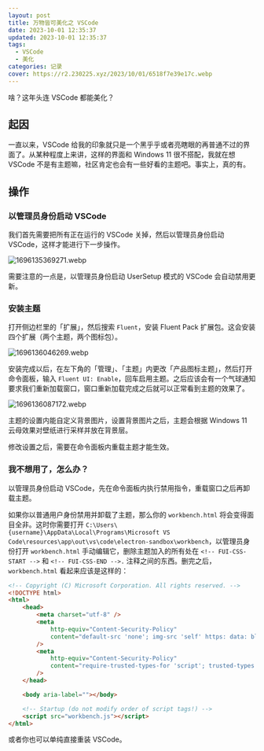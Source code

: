 ```yaml
---
layout: post
title: 万物皆可美化之 VSCode
date: 2023-10-01 12:35:37
updated: 2023-10-01 12:35:37
tags: 
  - VSCode
  - 美化
categories: 记录
cover: https://r2.230225.xyz/2023/10/01/6518f7e39e17c.webp
---
```

啥？这年头连 VSCode 都能美化？

<!-- more -->

## 起因

一直以来，VSCode 给我的印象就只是一个黑乎乎或者亮瞎眼的再普通不过的界面了。从某种程度上来讲，这样的界面和 Windows 11 很不搭配，我就在想 VSCode 不是有主题嘛，社区肯定也会有一些好看的主题吧。事实上，真的有。

## 操作

### 以管理员身份启动 VSCode

我们首先需要把所有正在运行的 VSCode 关掉，然后以管理员身份启动 VSCode，这样才能进行下一步操作。

![1696135369271.webp](https://r2.230225.xyz/2023/10/01/6518f8cea562b.webp)

需要注意的一点是，以管理员身份启动 UserSetup 模式的 VSCode 会自动禁用更新。

### 安装主题

打开侧边栏里的「扩展」，然后搜索 `Fluent`，安装 Fluent Pack 扩展包。这会安装四个扩展（两个主题，两个图标包）。

![1696136046269.webp](https://r2.230225.xyz/2023/10/01/6518fb72a4529.webp)

安装完成以后，在左下角的「管理」、「主题」内更改「产品图标主题」，然后打开命令面板，输入 `Fluent UI: Enable`，回车启用主题。之后应该会有一个气球通知要求我们重新加载窗口，窗口重新加载完成之后就可以正常看到主题的效果了。

![1696136087172.webp](https://r2.230225.xyz/2023/10/01/6518fb998a767.webp)

主题的设置内能自定义背景图片，设置背景图片之后，主题会根据 Windows 11 云母效果对壁纸进行采样并放在背景层。

修改设置之后，需要在命令面板内重载主题才能生效。

### 我不想用了，怎么办？

以管理员身份启动 VSCode，先在命令面板内执行禁用指令，重载窗口之后再卸载主题。

如果你以普通用户身份禁用并卸载了主题，那么你的 `workbench.html` 将会变得面目全非。这时你需要打开 `C:\Users\{username}\AppData\Local\Programs\Microsoft VS Code\resources\app\out\vs\code\electron-sandbox\workbench`，以管理员身份打开 `workbench.html` 手动编辑它，删除主题加入的所有处在 `<!-- FUI-CSS-START -->` 和 `<!-- FUI-CSS-END -->.` 注释之间的东西。删完之后，`workbench.html` 看起来应该是这样的：
```html
<!-- Copyright (C) Microsoft Corporation. All rights reserved. -->
<!DOCTYPE html>
<html>
    <head>
        <meta charset="utf-8" />
        <meta
            http-equiv="Content-Security-Policy"
            content="default-src 'none'; img-src 'self' https: data: blob: vscode-remote-resource:; media-src 'self'; frame-src 'self' vscode-webview:; object-src 'self'; script-src 'self' 'unsafe-eval' blob:; style-src 'self' 'unsafe-inline'; connect-src 'self' https: ws:; font-src 'self' https: vscode-remote-resource:;"
        />
        <meta
            http-equiv="Content-Security-Policy"
            content="require-trusted-types-for 'script'; trusted-types amdLoader cellRendererEditorText defaultWorkerFactory diffEditorWidget stickyScrollViewLayer editorGhostText domLineBreaksComputer editorViewLayer diffReview dompurify notebookRenderer safeInnerHtml standaloneColorizer tokenizeToString;"
        />
    </head>

    <body aria-label=""></body>

    <!-- Startup (do not modify order of script tags!) -->
    <script src="workbench.js"></script>
</html>

```
或者你也可以单纯直接重装 VSCode。

